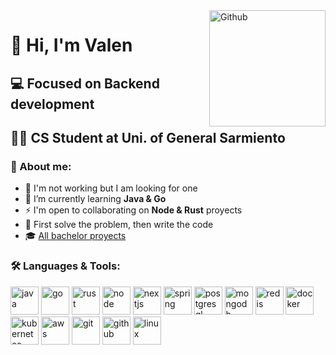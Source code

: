 <img width="186" align="right" alt="Github" src="https://media.npr.org/assets/img/2023/01/14/this-is-fine_sq-0bd6d8072e991dc4708be3668cd480ae7df18a11-s800-c85.jpg" />

# 👋 Hi, I'm Valen
## 💻 Focused on Backend development 
## 👨‍🎓 CS Student at Uni. of General Sarmiento

### 👾 About me:  
- 💼 I'm not working but I am looking for one  
- 🌱 I’m currently learning **Java & Go**  
- ⚡ I'm open to collaborating on **Node & Rust** proyects
- 🎯 First solve the problem, then write the code
- 🎓 [All bachelor proyects](https://github.com/stars/valrichter/lists/projectos-de-la-carrera)

### 🛠️ Languages & Tools:
  <div>
  <img alt="java" width="45" src="https://devicon-website.vercel.app/api/java/plain.svg?color=%23EA2D2E" />
  <img alt="go" width="45" src="https://devicon-website.vercel.app/api/go/plain.svg?color=%2300ACD7" />
  <img alt="rust" width="45" src="https://devicon-website.vercel.app/api/rust/plain.svg?color=%23FF6B00" />
  <img alt="node" width="45" src="https://devicon-website.vercel.app/api/nodejs/plain.svg?color=%2383CD29" />

  <img alt="nextjs" width="45" src="https://devicon-website.vercel.app/api/nextjs/original.svg?color=%23000000" />
  <img alt="spring" width="45" src="https://devicon-website.vercel.app/api/spring/plain.svg?color=%235FB832" />

  <img alt="postgresql" width="45" src="https://devicon-website.vercel.app/api/postgresql/plain.svg?color=%23336791" />
  <img alt="mongodb" width="45" src="https://devicon-website.vercel.app/api/mongodb/plain.svg?color=%234FAA41" />
  <img alt="redis" width="45" src="https://devicon-website.vercel.app/api/redis/plain.svg?color=%23D82C20" />

  <img alt="docker" width="45" src="https://devicon-website.vercel.app/api/docker/plain.svg?color=%23019BC6" />
  <img alt="kubernetes" width="45" src="https://devicon-website.vercel.app/api/kubernetes/plain.svg?color=%23486BB3" />
  
  <img alt="aws" width="45" src="https://devicon-website.vercel.app/api/amazonwebservices/original.svg?color=%23F7A80D" />
  
  <img alt="git" width="45" src="https://devicon-website.vercel.app/api/git/plain.svg?color=%23F34F29" />
  <img alt="github" width="45" src="https://devicon-website.vercel.app/api/github/original.svg?color=%23FFFFFF" />
  
  <img alt="linux" width="45" src="https://devicon-website.vercel.app/api/linux/plain.svg?color=%23777777" />
  </div>
